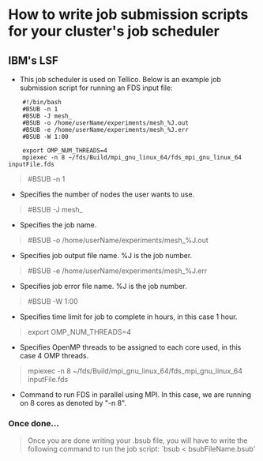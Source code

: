 # How to write job submission scripts for your cluster's job scheduler

## IBM's LSF

- This job scheduler is used on Tellico. Below is an example job submission script for running an FDS input file:

```
    #!/bin/bash
    #BSUB -n 1
    #BSUB -J mesh_
    #BSUB -o /home/userName/experiments/mesh_%J.out
    #BSUB -e /home/userName/experiments/mesh_%J.err
    #BSUB -W 1:00

    export OMP_NUM_THREADS=4
    mpiexec -n 8 ~/fds/Build/mpi_gnu_linux_64/fds_mpi_gnu_linux_64 inputFile.fds
```

> #BSUB -n 1       
- Specifies the number of nodes the user wants to use.

> #BSUB -J mesh_   
- Specifies the job name.

> #BSUB -o /home/userName/experiments/mesh_%J.out   
- Specifies job output file name. %J is the job number.

> #BSUB -e /home/userName/experiments/mesh_%J.err   
- Specifies job error file name. %J is the job number.

> #BSUB -W 1:00    
- Specifies time limit for job to complete in hours, in this case 1 hour.

> export OMP_NUM_THREADS=4   
- Specifies OpenMP threads to be assigned to each core used, in this case 4 OMP threads.

> mpiexec -n 8 ~/fds/Build/mpi_gnu_linux_64/fds_mpi_gnu_linux_64 inputFile.fds   
- Command to run FDS in parallel using MPI. In this case, we are running on 8 cores as denoted by "-n 8".


### Once done...

> Once you are done writing your .bsub file, you will have to write the following command to run the job script:
> `bsub < bsubFileName.bsub'